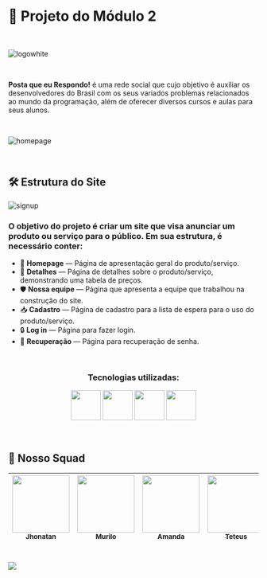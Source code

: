 # 📜 Projeto do Módulo 2

&nbsp;

![logowhite](https://user-images.githubusercontent.com/109765899/202777627-0212fb3a-e9fd-46c8-8a9f-1b06dea43caf.png)

&nbsp;

**Posta que eu Respondo!** é uma rede social que cujo objetivo é auxiliar os desenvolvedores do Brasil com os seus variados problemas relacionados ao mundo da programação, além de oferecer diversos cursos e aulas para seus alunos.

&nbsp;

![homepage](https://user-images.githubusercontent.com/109765899/202778786-fb8678af-f416-4648-92e4-f41e21af1766.png)

&nbsp;

## 🛠️ Estrutura do Site

![signup](https://user-images.githubusercontent.com/109765899/202780119-e6939523-5473-471e-8b0f-84ca9b07ea9b.png)

### O objetivo do projeto é criar um site que visa anunciar um produto ou serviço para o público. Em sua estrutura, é necessário conter:
- 📌 **Homepage** — Página de apresentação geral do produto/serviço.
- 📄 **Detalhes** — Página de detalhes sobre o produto/serviço, demonstrando uma tabela de preços.
- 🛡 **Nossa equipe** — Página que apresenta a equipe que trabalhou na construção do site.
- 📥 **Cadastro** — Página de cadastro para a lista de espera para o uso do produto/serviço.
- 🔒 **Log in** — Página para fazer login.
- 🔑 **Recuperação** — Página para recuperação de senha.

&nbsp;


<h3 align="center">Tecnologias utilizadas:</h3>

<p align="center" float="left">
<img width="60px" height="60px" src="https://cdn.jsdelivr.net/gh/devicons/devicon/icons/css3/css3-original.svg" />
<img width="60px" height="60px" src="https://cdn.jsdelivr.net/gh/devicons/devicon/icons/html5/html5-original.svg" />
<img width="60px" height="60px" src="https://cdn.jsdelivr.net/gh/devicons/devicon/icons/javascript/javascript-original.svg" />
<img width="60px" height="60px" src="https://cdn.jsdelivr.net/gh/devicons/devicon/icons/bootstrap/bootstrap-original.svg" />
</p>


&nbsp;

## 🐙 Nosso Squad

| [<img src="https://avatars.githubusercontent.com/u/114101671?v=4" width=115><br><sub>Jhonatan</sub>](https://github.com/Jhonatanpmp) |  [<img src="https://avatars.githubusercontent.com/u/112902226?v=4" width=115><br><sub>Murilo</sub>](https://github.com/LoboMurilo) |  [<img src="https://avatars.githubusercontent.com/u/114105116?v=4" width=115><br><sub>Amanda</sub>](https://github.com/Maiaamands) | [<img src="https://avatars.githubusercontent.com/u/109765899?v=4" width=115><br><sub>Teteus</sub>](https://github.com/joanynha) |
| :---: | :---: | :---: | :---: |

#
 ![](http://img.shields.io/static/v1?label=STATUS&message=COMPLETO&color=GREEN&style=for-the-badge)

          
